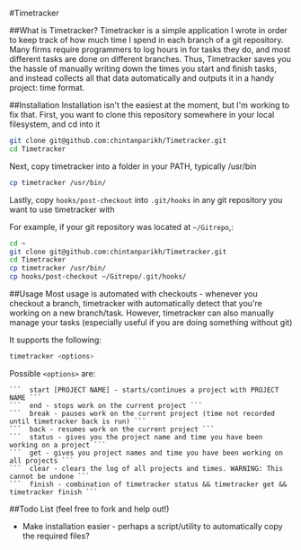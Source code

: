 #Timetracker

##What is Timetracker?
Timetracker is a simple application I wrote in order to keep track of how much time I spend in each branch of a git repository. Many firms require programmers to log hours in for tasks they do, and most different tasks are done on different branches. Thus, Timetracker saves you the hassle of manually writing down the times you start and finish tasks, and instead collects all that data automatically and outputs it in a handy project: time format.

##Installation
Installation isn't the easiest at the moment, but I'm working to fix that.
First, you want to clone this repository somewhere in your local filesystem, and cd into it
```bash
git clone git@github.com:chintanparikh/Timetracker.git
cd Timetracker
```
Next, copy timetracker into a folder in your PATH, typically /usr/bin
```bash
cp timetracker /usr/bin/
```
Lastly, copy ```hooks/post-checkout``` into ```.git/hooks``` in any git repository you want to use timetracker with

For example, if your git repository was located at ```~/Gitrepo```,:
```bash
cd ~
git clone git@github.com:chintanparikh/Timetracker.git
cd Timetracker
cp timetracker /usr/bin/
cp hooks/post-checkout ~/Gitrepo/.git/hooks/
```

##Usage
Most usage is automated with checkouts - whenever you checkout a branch, timetracker with automatically detect that you're working on a new branch/task.
However, timetracker can also manually manage your tasks (especially useful if you are doing something without git)

It supports the following:
```bash
timetracker <options>
```
Possible ```<options>``` are:

    ```  start [PROJECT NAME] - starts/continues a project with PROJECT NAME ```
    ```  end - stops work on the current project ```
    ```  break - pauses work on the current project (time not recorded until timetracker back is run) ```
    ```  back - resumes work on the current project ```
    ```  status - gives you the project name and time you have been working on a project ```
    ```  get - gives you project names and time you have been working on all projects ```
    ```  clear - clears the log of all projects and times. WARNING: This cannot be undone ```
    ```  finish - combination of timetracker status && timetracker get && timetracker finish ```

##Todo List (feel free to fork and help out!)
* Make installation easier - perhaps a script/utility to automatically copy the required files?
